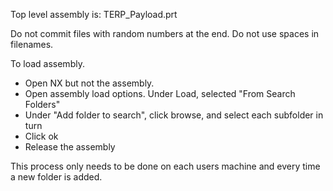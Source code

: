
Top level assembly is: TERP_Payload.prt

Do not commit files with random numbers at the end. Do not use spaces in filenames.

To load assembly. 

* Open NX but not the assembly.
* Open assembly load options. Under Load, selected "From Search Folders"
* Under "Add folder to search", click browse, and select each subfolder in turn
* Click ok
* Release the assembly

This process only needs to be done on each users machine and every time a new folder is added.
